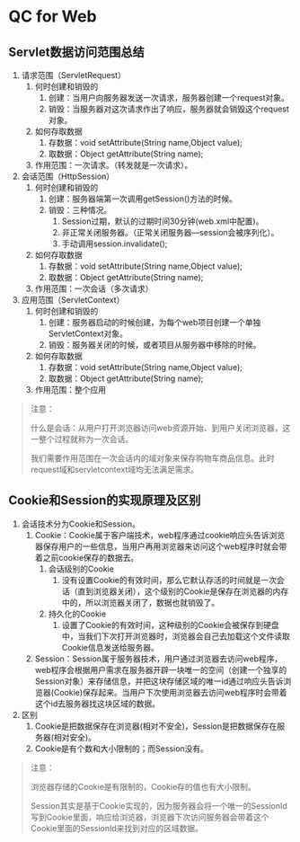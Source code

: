 # QC for Web
## Servlet数据访问范围总结
1. 请求范围（ServletRequest）
	1. 何时创建和销毁的
		1. 创建：当用户向服务器发送一次请求，服务器创建一个request对象。
		2. 销毁：当服务器对这次请求作出了响应，服务器就会销毁这个request对象。
	2. 如何存取数据
		1. 存数据：void setAttribute(String name,Object value);
		2. 取数据：Object getAttribute(String name);
	3. 作用范围：一次请求。（转发就是一次请求）。
2. 会话范围（HttpSession）
	1. 何时创建和销毁的
		1. 创建：服务器端第一次调用getSession()方法的时候。
		2. 销毁：三种情况。
			1. Session过期，默认的过期时间30分钟(web.xml中配置)。
			2. 非正常关闭服务器。（正常关闭服务器—session会被序列化）。
			3. 手动调用session.invalidate();
	2. 如何存取数据
		1. 存数据：void setAttribute(String name,Object value);
		2. 取数据：Object getAttribute(String name);
	3. 作用范围：一次会话（多次请求）
3. 应用范围（ServletContext）
	1. 何时创建和销毁的
		1. 创建：服务器启动的时候创建，为每个web项目创建一个单独ServletContext对象。 
		2. 销毁：服务器关闭的时候，或者项目从服务器中移除的时候。
	2. 如何存取数据
		1. 存数据：void setAttribute(String name,Object value);
		2. 取数据：Object getAttribute(String name);
	3. 作用范围：整个应用

> 注意：
> 
> 什么是会话：从用户打开浏览器访问web资源开始、到用户关闭浏览器，这一整个过程就称为一次会话。
> 
> 我们需要作用范围在一次会话内的域对象来保存购物车商品信息。此时request域和servletcontext域均无法满足需求。

## Cookie和Session的实现原理及区别
1. 会话技术分为Cookie和Session。
	1. Cookie：Cookie属于客户端技术，web程序通过cookie响应头告诉浏览器保存用户的一些信息，当用户再用浏览器来访问这个web程序时就会带着之前cookie保存的数据去。
		1. 会话级别的Cookie
			1. 没有设置Cookie的有效时间，那么它默认存活的时间就是一次会话（直到浏览器关闭），这个级别的Cookie是保存在浏览器的内存中的，所以浏览器关闭了，数据也就销毁了。
		2. 持久化的Cookie
			1. 设置了Cookie的有效时间，这种级别的Cookie会被保存到硬盘中，当我们下次打开浏览器时，浏览器会自己去加载这个文件读取Cookie信息发送给服务器。
	2. Session：Session属于服务器技术，用户通过浏览器去访问web程序，web程序会根据用户需求在服务器开辟一块唯一的空间（创建一个独享的Session对象）来存储信息，并把这块存储区域的唯一id通过响应头告诉浏览器(Cookie)保存起来。当用户下次使用浏览器去访问web程序时会带着这个id去服务器找这块区域的数据。
2. 区别
	1. Cookie是把数据保存在浏览器(相对不安全)，Session是把数据保存在服务器(相对安全)。
	2. Cookie是有个数和大小限制的；而Session没有。

> 注意：
> 
> 浏览器存储的Cookie是有限制的，Cookie存的值也有大小限制。
> 
> Session其实是基于Cookie实现的，因为服务器会将一个唯一的SessionId写到Cookie里面，响应给浏览器，浏览器下次访问服务器会带着这个Cookie里面的SessionId来找到对应的区域数据。
